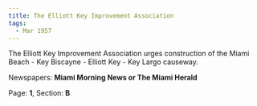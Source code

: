 ```yaml
---  
title: The Elliott Key Improvement Association  
tags:  
  - Mar 1957  
---  
```

  
The Elliott Key Improvement Association urges construction of the Miami Beach - Key Biscayne - Elliott Key - Key Largo causeway.  
  
Newspapers: **Miami Morning News or The Miami Herald**  
  
Page: **1**, Section: **B** 
